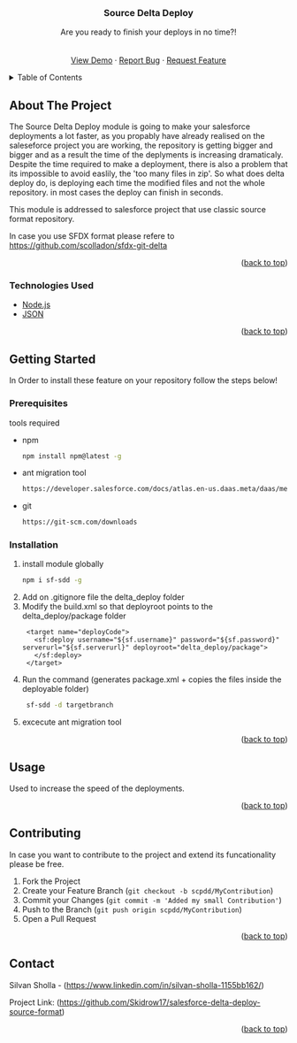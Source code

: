 <div id="top"></div>

<!-- PROJECT LOGO -->
<br />
<div align="center">
  
  <h3 align="center">Source Delta Deploy</h3>

  <p align="center">
    Are you ready to finish your deploys in no time?!
    <br />
    <br />
    <br />
    <a href="https://www.youtube.com/watch?v=n0wU1zf0HIM">View Demo</a>
    ·
    <a href="https://github.com/Skidrow17/salesforce-delta-deploy-source-format/issues">Report Bug</a>
    ·
    <a href="https://github.com/Skidrow17/salesforce-delta-deploy-source-format/issues">Request Feature</a>
  </p>
</div>



<!-- TABLE OF CONTENTS -->
<details>
  <summary>Table of Contents</summary>
  <ol>
    <li>
      <a href="#about-the-project">About The Project</a>
    </li>
    <li>
      <a href="#getting-started">Getting Started</a>
      <ul>
        <li><a href="#prerequisites">Prerequisites</a></li>
        <li><a href="#installation">Installation</a></li>
      </ul>
    </li>
    <li><a href="#usage">Usage</a></li>
    <li><a href="#contributing">Contributing</a></li>
    <li><a href="#contact">Contact</a></li>
  </ol>
</details>



<!-- ABOUT THE PROJECT -->
## About The Project

The Source Delta Deploy module is going to make your salesforce deployments a lot faster, as you propably have already realised on the saleseforce project you are working, the repository is getting bigger and bigger and as a result the time of the deplyments is increasing dramaticaly. Despite the time required to make a deployment, there is also a problem that its impossible to avoid easlily, the 'too many files in zip'. So what does delta deploy do, is deploying each time the modified files and not the whole repository. in most cases the deploy can finish in seconds.

This module is addressed to salesforce project that use classic source format repository.

In case you use SFDX format please refere to https://github.com/scolladon/sfdx-git-delta 

<p align="right">(<a href="#top">back to top</a>)</p>



### Technologies Used

* [Node.js](https://nodejs.org/en/)
* [JSON](https://www.json.org/json-en.html)


<p align="right">(<a href="#top">back to top</a>)</p>



<!-- GETTING STARTED -->
## Getting Started

In Order to install these feature on your repository follow the steps below!

### Prerequisites

tools required

* npm
  ```sh
  npm install npm@latest -g
  ```
* ant migration tool
  ```sh
  https://developer.salesforce.com/docs/atlas.en-us.daas.meta/daas/meta_development.htm
  ```
* git
  ```sh
  https://git-scm.com/downloads
  ```
  
### Installation

1. install module globally
   ```sh
   npm i sf-sdd -g
   ```
2. Add on .gitignore file the delta_deploy folder
3. Modify the build.xml so that deployroot points to the delta_deploy/package folder
   ```
    <target name="deployCode">
      <sf:deploy username="${sf.username}" password="${sf.password}" serverurl="${sf.serverurl}" deployroot="delta_deploy/package">
      </sf:deploy>
    </target>
    ```
4. Run the command (generates package.xml + copies the files inside the deployable folder)
   ```sh 
    sf-sdd -d targetbranch
   ```
5. excecute ant migration tool
   
<p align="right">(<a href="#top">back to top</a>)</p>



<!-- USAGE EXAMPLES -->
## Usage

Used to increase the speed of the deployments.

<p align="right">(<a href="#top">back to top</a>)</p>


<!-- CONTRIBUTING -->
## Contributing

In case you want to contribute to the project and extend its funcationality please be free.

1. Fork the Project
2. Create your Feature Branch (`git checkout -b scpdd/MyContribution`)
3. Commit your Changes (`git commit -m 'Added my small Contribution'`)
4. Push to the Branch (`git push origin scpdd/MyContribution`)
5. Open a Pull Request

<p align="right">(<a href="#top">back to top</a>)</p>


<!-- CONTACT -->
## Contact

Silvan Sholla - (https://www.linkedin.com/in/silvan-sholla-1155bb162/)

Project Link: (https://github.com/Skidrow17/salesforce-delta-deploy-source-format)

<p align="right">(<a href="#top">back to top</a>)</p>
